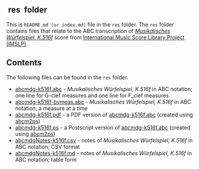 ## <span style="background: white; width: auto; display:inline-block; padding-left:1%; padding-right:1%"> res </span> folder
This is `README.md (or index.md)` file in the `res` folder.  The `res` folder contains files that relate to the ABC transcription of [*Musikalisches Würfelspiel, K.516f*](http://imslp.org/wiki/Musikalisches_W%C3%BCrfelspiel,_K.516f_(Mozart,_Wolfgang_Amadeus)) score from [International Music Score Library Project (IMSLP)](http://imslp.org/).
 
## Contents
The following files can be found in the `res` folder. 

- [abcmdg-k516f.abc](./abcmdg-k516f.abc) - *Musikalisches Würfelspiel, K.516f* in ABC notation; one line for G-clef measures and one line for F_clef measures
- [abcmdg-k516f-bymeas.abc](./abcmdg-k516f-bymeas.abc) - *Musikalisches Würfelspiel, K.516f* in ABC notation; a measure at a time
- [abcmdg-k516f.pdf](./abcmdg-k516f.pdf) -  a PDF version of [abcmdg-k516f.abc](./abcmdg-k516f.abc) (created using [abcm2ps](http://moinejf.free.fr/))
- [abcmdg-k516f.ps](./abcmdg-k516f.ps) - a Postscript version of [abcmdg-k516f.abc](./abcmdg-k516f.abc) (created using [abcm2ps](http://moinejf.free.fr/))
- [abcmdgNotes-k516f.csv](./abcmdgNotes-k516f.csv) - notes of *Musikalisches Würfelspiel, K.516f* in ABC notation; CSV format
- [abcmdgNotes-k516f.md](./abcmdgNotes-k516f.md) - notes of *Musikalisches Würfelspiel, K.516f* in ABC notation; table form 

